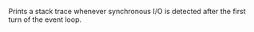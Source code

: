 <!-- YAML
added: v2.1.0
-->

Prints a stack trace whenever synchronous I/O is detected after the first turn
of the event loop.


